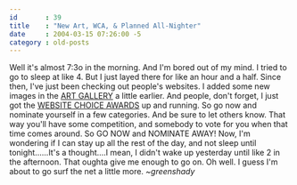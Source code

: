 ```yaml
---
id       : 39
title    : "New Art, WCA, & Planned All-Nighter"
date     : 2004-03-15 07:26:00 -5
category : old-posts
---
```


Well it's almost 7:3o in the morning.  And I'm bored out of my mind.  I tried to go to sleep at like 4.  But I just layed there for like an hour and a half.  Since then, I've just been checking out people's websites.  I added some new images in the <a href="/art" title="Art Directory"> ART GALLERY</a> a little earlier.  And people, don't forget, I just got the <a href="websitechoiceawards" title="Website Choice Awards (External Link)" rel="external"> WEBSITE CHOICE AWARDS</a> up and running.  So go now and nominate yourself in a few categories.  And be sure to let others know.  That way you'll have some competition, and somebody to vote for you when that time comes around.  So GO NOW and NOMINATE AWAY!  Now, I'm wondering if I can stay up all the rest of the day, and not sleep until tonight......It's a thought....I mean, I didn't wake up yesterday until like 2 in the afternoon.  That oughta give me enough to go on.  Oh well.  I guess I'm about to go surf the net a little more.  <em> ~greenshady</em>
